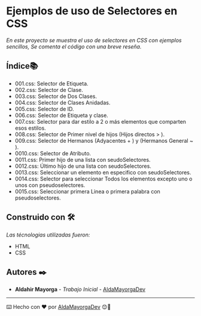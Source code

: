 # Ejemplos de uso de Selectores en CSS

_En este proyecto se muestra el uso de selectores en CSS con ejemplos sencillos, Se comenta el código con una breve reseña._

## Índice📚 
* 001.css: Selector de Etiqueta.
* 002.css: Selector de Clase. 
* 003.css: Selector de Dos Clases.
* 004.css: Selector de Clases Anidadas.
* 005.css: Selector de ID.
* 006.css: Selector de Etiqueta y clase.
* 007.css: Selector para dar estilo a 2 o más elementos que comparten esos estilos.
* 008.css: Selector de Primer nivel de hijos (Hijos directos > ).
* 009.css: Selector de Hermanos (Adyacentes + ) y (Hermanos General ~ ).
* 0010.css: Selector de Atributo.
* 0011.css: Primer hijo de una lista con seudoSelectores.
* 0012.css: Último hijo de una lista con seudoSelectores.
* 0013.css: Seleccionar un elemento en especifico con seudoSelectores.
* 0014.css: Selector para seleccionar Todos los elementos excepto uno o unos con pseudoselectores.
* 0015.css: Seleccionar primera Linea o primera palabra con pseudoselectores.

## Construido con 🛠️

_Las técnologias utilizadas fueron:_

* HTML 
* CSS

## Autores ✒️

* **Aldahir Mayorga** - *Trabajo Inicial* - [AldaMayorgaDev](https://github.com/AldaMayorgaDev)





---
⌨️ Hecho con ❤️ por [AldaMayorgaDev](https://github.com/AldaMayorgaDev) 😊🚀 